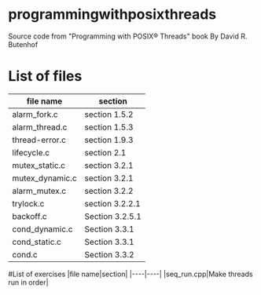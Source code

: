 programmingwithposixthreads
===========================

Source code from "Programming with POSIX® Threads" book By David R. Butenhof

# List of files

|file name|section|
|----|----|
|alarm_fork.c|section 1.5.2|
|alarm_thread.c|section 1.5.3|
|thread-error.c|section 1.9.3|
|lifecycle.c|section 2.1|
|mutex_static.c|section 3.2.1|
|mutex_dynamic.c|section 3.2.1|
|alarm_mutex.c|section 3.2.2|
|trylock.c|section 3.2.2.1 |
|backoff.c|Section 3.2.5.1|
|cond_dynamic.c|Section 3.3.1|
|cond_static.c|Section 3.3.1|
|cond.c|Section 3.3.2|

#List of exercises
|file name|section|
|----|----|
|seq_run.cpp|Make threads run in order|

